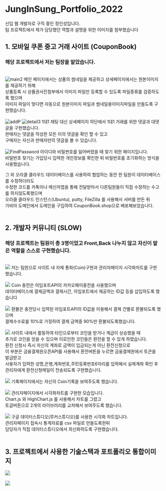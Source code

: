 # JungInSung_Portfolio_2022
신입 웹 개발자로 구직 중인 정인성입니다.<br>
팀 프로젝트에서 제가 담당했던 역할과 설명을 위한 이미지를 첨부했습니다 
<br>
## 1. 모바일 쿠폰 중고 거래 사이트 (CouponBook)
<h3>해당 프로젝트에서 저는 팀장을 맡았습니다.</h3><br>
<img src="./Images/CouponBook/image_des.png" alt="main2" />
메인 페이지에서는 상품의 썸네일을 제공하고 상세페이지에서는 원본이미지를 제공하기 위해<br>
상품등록 시 상품권사진첨부에서 이미지 파일만 등록할 수 있도록 파일종류를 검증하도록 했으며<br>
이미지 파일이 맞다면 자동으로 원본이미지 파일과 썸네일용이미지파일을 만들도록 구현했습니다.<br><br>
<img src="./Images/CouponBook/addP.PNG" alt="addP"/>

<img src="./Images/CouponBook/detail3.PNG" alt="detail3"/>
1대1 채팅 대신 상세페이지 하단에서 1대1 거래를 위한 댓글과 대댓글을 구현했습니다.<br>
판매자는 댓글을 작성한 모든 이의 댓글을 확인 할 수 있고<br>
구매자는 자신과 판매자만의 댓글을 볼 수 있습니다.<br><br>
<img src="./Images/CouponBook/FIndPassword.PNG" alt="FindPassword"/>
아이디와 비밀번호를 잃어버렸을 때 찾기 위한 페이지입니다.<br>
비밀번호 찾기는 가입당시 입력한 개인정보를 확인한 뒤 비밀번호를 초기화하는 방식을 사용했습니다.<br>

그 외 오라클 클라우드 데이터베이스를 사용하여 협업하는 동안 한 팀원이 데이터베이스를 수정하더라도<br>
수정한 코드를 카톡이나 메신저앱을 통해 전달받아서 다른팀원들이 직접 수정하는 수고를 하지않도록했으며<br>
오라클 클라우드 인스턴스(Ubuntu), putty, FileZilla 를 사용해서 서버를 만든 뒤 <br>
가비아 도메인에서 도메인을 구입하여 CouponBook.shop으로 배포해보았습니다.  <br><br>


## 2. 개발자 커뮤니티 (SLOW)
<h3>해당 프로젝트는 팀원이 총 3명이었고 Front,Back 나누지 않고 자신이 맡은 역할을 스스로 구현했습니다.</h3><br>
<img src="./Images/SLOW/main.PNG" />
저는 팀원으로 사이트 내 자체 통화(Coin)구현과 관리자페이지 시각화차트를 구현했습니다.
<br><br>
<img src="./Images/SLOW/charge.PNG" />
Coin 충전은 아임포트API의 카카오페이충전을 사용했으며 <br>
데이터베이스에 결제금액과 결제시간, 아임포트에서 제공하는 ID값 등을 삽입하도록 했습니다 <br><br>
<img src="./Images/SLOW/refund.PNG" />
환불은 충전당시 입력된 아임포트API의 ID값을 이용해서 결제 건별로 환불되도록 했으며<br>
결제수수료를 10%로 가정하여 결제 금액중 90%만 환불되도록했습니다.<br><br>
<img src="./Images/SLOW/change.PNG" />
사이트 내에서 활동하여 타인으로부터 코인을 받거나 계급이 상승했을 때 <br>
추가로 코인을 얻을 수 있으며 이로인한 코인들은 환전을 할 수 있게 하였습니다.<br>
환전 신청시 즉시 자신의 계좌로 금액이 입금되는게 아닌 환전신청으로<br>
이 부분은 금융결제원오픈API를 사용해서 환전버튼을 누르면 금융결제원에서 토큰을 발급받고<br>
사용자가 입력한 성명,은행,계좌번호,주민등록번호6자리를 입력해서 실제계좌 확인 후<br>
관리자에게 환전신청메일이 전송되도록 구현했습니다.<br><br>
<img src="./Images/SLOW/main.PNG" />
기록페이지에서는 자신의 Coin기록을 보여주도록 했습니다.
<br>
<br>
<img src="./Images/SLOW/admin_chart.PNG" />
관리자페이지에서 시각화차트를 구현한 모습입니다.<br>
Chart.js 와 HighChart.js 를 사용해서 차트를 그렸고 <br>
토글버튼으로 2개의 라이브러리를 교차해서 보여주도록 했습니다.<br><br>
<img src="./Images/SLOW/admin_datastudio.PNG" />
구글 데이터스튜디오(루커스튜디오)를 사용한 시각화 차트입니다.<br>
관리자페이지 접속시 통계자료를 csv 파일로 만들도록한뒤<br>
담당자가 직접 데이터스튜디오에서 최신화하도록 구현했습니다.<br><br>

## 3. 프로젝트에서 사용한 기술스택과 포트폴리오 통합이미지
<img src="./Images/tech.PNG" /><br><br>
<img src="./Images/JIS2022.PNG" />